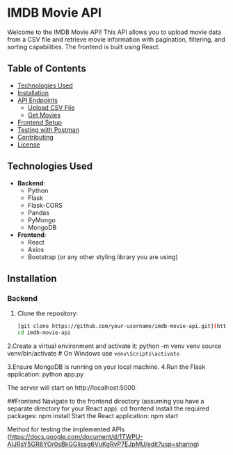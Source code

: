 # IMDB Movie API

Welcome to the IMDB Movie API! This API allows you to upload movie data from a CSV file and retrieve movie information with pagination, filtering, and sorting capabilities. The frontend is built using React.

## Table of Contents
- [Technologies Used](#technologies-used)
- [Installation](#installation)
- [API Endpoints](#api-endpoints)
  - [Upload CSV File](#upload-csv-file)
  - [Get Movies](#get-movies)
- [Frontend Setup](#frontend-setup)
- [Testing with Postman](#testing-with-postman)
- [Contributing](#contributing)
- [License](#license)

## Technologies Used

- **Backend**: 
  - Python
  - Flask
  - Flask-CORS
  - Pandas
  - PyMongo
  - MongoDB
- **Frontend**: 
  - React
  - Axios
  - Bootstrap (or any other styling library you are using)

## Installation

### Backend

1. Clone the repository:
   ```bash
   [git clone https://github.com/your-username/imdb-movie-api.git](https://github.com/CodeAvk/Movie_Review_Dashboard.git)
   cd imdb-movie-api
2.Create a virtual environment and activate it:
  python -m venv venv
  source venv/bin/activate  # On Windows use `venv\Scripts\activate`

3.Ensure MongoDB is running on your local machine.
4.Run the Flask application:
  python app.py

The server will start on http://localhost:5000.

##Frontend
Navigate to the frontend directory (assuming you have a separate directory for your React app):
  cd frontend
Install the required packages:
  npm install
Start the React application:
npm start

Method for testing the implemented APIs
(https://docs.google.com/document/d/1TWPU-AIJRsY5GR6YOr0sBkGGlissg6VuKgRvP7EJpMU/edit?usp=sharing)
  

